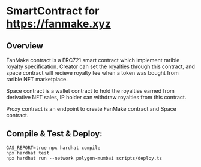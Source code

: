 # SmartContract for https://fanmake.xyz

## Overview
FanMake contract is a ERC721 smart contract which implement rarible royalty specification.
Creator can set the royalties through this contract, and space contract will recieve royalty fee
when a token was bought from rarible NFT marketplace.

Space contract is a wallet contract to hold the royalties earned from derivative NFT sales,
IP holder can withdraw royalties from this contract.

Proxy contract is an endpoint to create FanMake contract and Space contract.

## Compile & Test & Deploy:
```shell
GAS_REPORT=true npx hardhat compile
npx hardhat test
npx hardhat run --network polygon-mumbai scripts/deploy.ts
```
